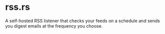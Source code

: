 # rss.rs

A self-hosted RSS listener that checks your feeds on a schedule and sends you digest emails at the frequency you choose. 
